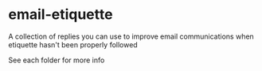 # email-etiquette
A collection of replies you can use to improve email communications when etiquette hasn't been properly followed


See each folder for more info